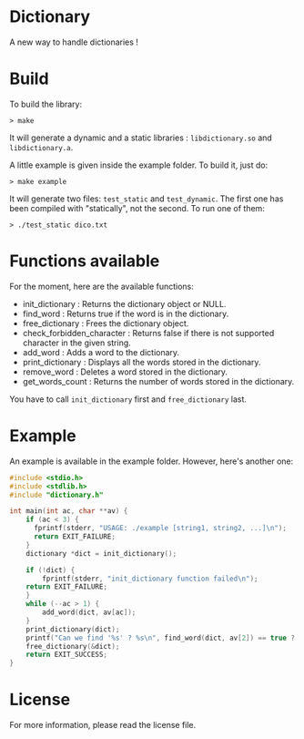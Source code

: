 # Dictionary
A new way to handle dictionaries !

# Build
To build the library:

```Shell
> make
```

It will generate a dynamic and a static libraries : `libdictionary.so` and `libdictionary.a`.

A little example is given inside the example folder. To build it, just do:

```Shell
> make example
```

It will generate two files: `test_static` and `test_dynamic`. The first one has been compiled with "statically", not the second. To run one of them:

```Shell
> ./test_static dico.txt
```

# Functions available

For the moment, here are the available functions:

 * init_dictionary : Returns the dictionary object or NULL.
 * find_word : Returns true if the word is in the dictionary.
 * free_dictionary : Frees the dictionary object.
 * check_forbidden_character : Returns false if there is not supported character in the given string.
 * add_word : Adds a word to the dictionary.
 * print_dictionary : Displays all the words stored in the dictionary.
 * remove_word : Deletes a word stored in the dictionary.
 * get_words_count : Returns the number of words stored in the dictionary.

You have to call `init_dictionary` first and `free_dictionary` last.

# Example
An example is available in the example folder. However, here's another one:

```C
#include <stdio.h>
#include <stdlib.h>
#include "dictionary.h"

int main(int ac, char **av) {
    if (ac < 3) {
      fprintf(stderr, "USAGE: ./example [string1, string2, ...]\n");
      return EXIT_FAILURE;
    }
    dictionary *dict = init_dictionary();

    if (!dict) {
        fprintf(stderr, "init_dictionary function failed\n");
	return EXIT_FAILURE;
    }
    while (--ac > 1) {
        add_word(dict, av[ac]);
    }
    print_dictionary(dict);
    printf("Can we find '%s' ? %s\n", find_word(dict, av[2]) == true ? "Yes !" : "No...");
    free_dictionary(&dict);
    return EXIT_SUCCESS;
}
```

# License

For more information, please read the license file.
